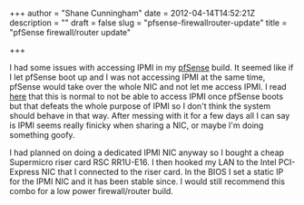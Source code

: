 +++
author = "Shane Cunningham"
date = 2012-04-14T14:52:21Z
description = ""
draft = false
slug = "pfsense-firewallrouter-update"
title = "pfSense firewall/router update"

+++


I had some issues with accessing IPMI in my <a title="My pfSense firewall/router build" href="http://cunninghamshane.com/?p=178">pfSense</a> build. It seemed like if I let pfSense boot up and I was not accessing IPMI at the same time, pfSense would take over the whole NIC and not let me access IPMI. I read <a href="http://forum.pfsense.org/index.php/topic,28238.0.html">here</a> that this is normal to not be able to access IPMI once pfSense boots but that defeats the whole purpose of IPMI so I don't think the system should behave in that way. After messing with it for a few days all I can say is IPMI seems really finicky when sharing a NIC, or maybe I'm doing something goofy.

I had planned on doing a dedicated IPMI NIC anyway so I bought a cheap Supermicro riser card RSC RR1U-E16. I then hooked my LAN to the Intel PCI-Express NIC that I connected to the riser card. In the BIOS I set a static IP for the IPMI NIC and it has been stable since. I would still recommend this combo for a low power firewall/router build.